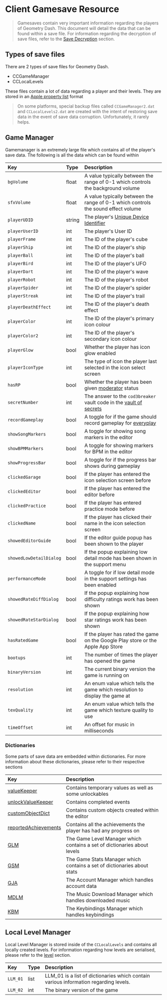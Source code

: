 # Client Gamesave Resource

> Gamesaves contain very important information regarding the players of Geometry Dash. This document will detail the data that can be found within a save file. For information regarding the decryption of save files, refer to the [Save Decryption][SAVE] section.

## Types of save files

There are 2 types of save files for Geometry Dash.

- CCGameManager
- CCLocalLevels

<!-- Todo: Plist section -->

These files contain a lot of data regarding a player and their levels. They are stored in an [Apple property list][PLIST] format

> On some platforms, special backup files called `CCGameManager2.dat` and `CCLocalLevels2.dat` are created with the intent of restoring save data in the event of save data corruption. Unfortunately, it rarely helps.

## Game Manager

Gamemanager is an extremely large file which contains all of the player's save data. The following is all the data which can be found within

| Key                     | Type   | Description                                                                       |
| :---------------------- | :----- | :-------------------------------------------------------------------------------- |
| `bgVolume`              | float  | A value typically between the range of 0-1 which controls the background volume   |
| `sfxVolume`             | float  | A value typically between the range of 0-1 which controls the sound effect volume |
| `playerUDID`            | string | The player's [Unique Device Identifier][UDID]                                     |
| `playerUserID`          | int    | The player's User ID                                                              |
| `playerFrame`           | int    | The ID of the player's cube                                                       |
| `playerShip`            | int    | The ID of the player's ship                                                       |
| `playerBall`            | int    | The ID of the player's ball                                                       |
| `playerBird`            | int    | The ID of the player's UFO                                                        |
| `playerDart`            | int    | The ID of the player's wave                                                       |
| `playerRobot`           | int    | The ID of the player's robot                                                      |
| `playerSpider`          | int    | The ID of the player's spider                                                     |
| `playerStreak`          | int    | The ID of the player's trail                                                      |
| `playerDeathEffect`     | int    | The ID of the player's death effect                                               |
| `playerColor`           | int    | The ID of the player's primary icon colour                                        |
| `playerColor2`          | int    | The ID of the player's secondary icon colour                                      |
| `playerGlow`            | bool   | Whether the player has icon glow enabled                                          |
| `playerIconType`        | int    | The type of icon the player last selected in the icon select screen               |
| `hasRP`                 | bool   | Whether the player has been given [moderator][MODERATOR] status                   |
| `secretNumber`          | int    | The answer to the `cod3breaker` vault code in the [vault of secrets][VAULT]       |
| `recordGameplay`        | bool   | A toggle for if the game should record gameplay for [everyplay][EVERYPLAY]        |
| `showSongMarkers`       | bool   | A toggle for showing song markers in the editor                                   |
| `showBPMMarkers`        | bool   | A toggle for showing markers for BPM in the editor                                |
| `showProgressBar`       | bool   | A toggle for if the progress bar shows during gameplay                            |
| `clickedGarage`         | bool   | If the player has entered the icon selection screen before                        |
| `clickedEditor`         | bool   | If the player has entered the editor before                                       |
| `clickedPractice`       | bool   | If the player has entered practice mode before                                    |
| `clickedName`           | bool   | If the player has clicked their name in the icon selection screen                 |
| `showedEditorGuide`     | bool   | If the editor guide popup has been shown to the player                            |
| `showedLowDetailDialog` | bool   | If the popup explaining low detail mode has been shown in the support menu        |
| `performanceMode`       | bool   | A toggle for if low detail mode in the support settings has been enabled          |
| `showedRateDiffDialog`  | bool   | If the popup explaining how difficulty ratings work has been shown                |
| `showedRateStarDialog`  | bool   | If the popup explaining how star ratings work has been shown                      |
| `hasRatedGame`          | bool   | If the player has rated the game on the Google Play store or the Apple App Store  |
| `bootups`               | int    | The number of times the player has opened the game                                |
| `binaryVersion`         | int    | The current binary version the game is running on                                 |
| `resolution`            | int    | An enum value which tells the game which resolution to display the game at        |
| `texQuality`            | int    | An enum value which tells the game which texture quality to use                   |
| `timeOffset`            | int    | An offset for music in milliseconds                                               |

### Dictionaries

Some parts of save data are embedded within dictionaries. For more information about these dictionaries, please refer to their respective sections

| Key                         | Description                                                              |
| :-------------------------- | :----------------------------------------------------------------------- |
| [valueKeeper][VK]           | Contains temporary values as well as some unlockables                    |
| [unlockValueKeeper][UVK]    | Contains completed events                                                |
| [customObjectDict][OBJ]     | Contains custom objects created within the editor                        |
| [reportedAchievements][ACH] | Contains all the achievements the player has had any progress on         |
| [GLM][GLM]                  | The Game Level Manager which contains a set of dictionaries about levels |
| [GSM][GSM]                  | The Game Stats Manager which contains a set of dictionaries about stats  |
| [GJA][GJA]                  | The Account Manager which handles account data                           |
| [MDLM][MDLM]                | The Music Download Manager which handles downloaded music                |
| [KBM][KBM]                  | The Keybindings Manager which handles keybindings                        |

## Local Level Manager

Local Level Manager is stored inside of the `CCLocalLevels` and contains all locally created levels. For information regarding how levels are serialised, please refer to the [level][LEVEL] section.

| Key      | Type | Description                                                                          |
| :------- | :--- | :----------------------------------------------------------------------------------- |
| `LLM_01` | list | LLM_01 is a list of dictionaries which contain various information regarding levels. |
| `LLM_02` | int  | The binary version of the game                                                       |

<!-- Links -->

[SAVE]: #
[PLIST]: #
[UDID]: #
[MODERATOR]: #
[VAULT]: #
[EVERYPLAY]: #
[LEVEL]: #
[VK]: #
[UVK]: #
[OBJ]: #
[ACH]: #
[GLM]: #
[GSM]: #
[GJA]: /resources/client/saves/account.md
[MDLM]: /resources/client/saves/music.md
[KBM]: /resources/client/saves/keybindings.md

<!-- ## Gamesave Key structure

### GLM

| Key     | Type | description |
| :-------| :--- | :-----------|
| [GLM_01](/resources/client/gamesave/GLM.md#GLM_01) | [Level](/resources/server/level.md)| All Official Levels you have progress on are stored here |
| [GLM_02](/resources/client/gamesave/GLM.md#GLM_02) | [level](/resources/server/level.md) | Uploaded levels - before the account System |
| [GLM_03](/resources/client/gamesave/GLM.md#GLM_03) | [Level](/resources/server/level.md)| online levels played|
| [GLM_04](/resources/client/gamesave/GLM.md#GLM_04) | rating| Shows what levels you have rated. was removed after 1.9 |
| [GLM_06](/resources/client/gamesave/GLM.md#GLM_06) | AccountIDs| The AccountIDs of all creators you follow    |
| [GLM_07](/resources/client/gamesave/GLM.md#GLM_07) | levelID| Levels played in last session |
| [GLM_08](/resources/client/gamesave/GLM.md#GLM_08) | filters | Search Filters States |
| [GLM_09](/resources/client/gamesave/GLM.md#GLM_09) | filters | Search Filters for Online Levels    |
| [GLM_10](/resources/client/gamesave/GLM.md#GLM_10) | [Level](/resources/server/level.md)| Completed dailies |
| [GLM_11](/resources/client/gamesave/GLM.md#GLM_11) | Integer| Current Daily ID |
| [GLM_12](/resources/client/gamesave/GLM.md#GLM_12) | likes | Something Related to likes |
| [GLM_13](/resources/client/gamesave/GLM.md#GLM_13) | levelID | All levels you submitted a rating on |
| [GLM_14](/resources/client/gamesave/GLM.md#GLM_14) | reportedLevels| A dictionary of all levels you have reported|
| [GLM_15](/resources/client/gamesave/GLM.md#GLM_15) | levelID | all Demon levels you have submitted a rating for |
| [GLM_16](/resources/client/gamesave/GLM.md#GLM_16) | [Level](/resources/server/level.md)| All the levels found in the Gauntlets that you have progress on are stored in here |
| [GLM_17](/resources/client/gamesave/GLM.md#GLM_17) | integer| Current Weekly ID |
| [GLM_18](/resources/client/gamesave/GLM.md#GLM_18) | Folder | The Folder Names for saved levels |
| [GLM_19](/resources/client/gamesave/GLM.md#GLM_19) | Folder | The Folder names for Local Levels |

### GS

| Key     | Type |
| :-------| :--- |
| [GS_value](/resources/client/gamesave/GS_Value?id=gs-value-structure)| Player Stats  |
| [GS_completed](/resources/client/gamesave/GS_Value?id=gs_completed)| Completed Levels  |
| [GS_3](/resources/client/gamesave/GS_Value?id=gs_3)| Completed levels with coins `{levelID}_{number of coins aquired from level}` |
| [GS_4](/resources/client/gamesave/GS_Value?id=gs_4)| Completed levels with coins `{levelID}_{number of coins aquired from level}` |
| [GS_5](/resources/client/gamesave/GS_Value?id=gs_5)| Completed Mappacks + rewarded stars `<k>pack_{MappackID}</k><s>{Stars rewarded}</s>` |
| [GS_6](/resources/client/gamesave/GS_Value?id=gs_6)| all Purchased Icons/Colours in the shops `<k>{ListingID}</k><s>{Price}</s>` |
| [GS_7](/resources/client/gamesave/GS_Value?id=gs_7)| level progress `<k>{levelID}</k><s>{percentage}</s>` |
| [GS_8](/resources/client/gamesave/GS_Value?id=gs_8)| Unused |
| [GS_9](/resources/client/gamesave/GS_Value?id=gs_9)| How many stars downloaded levels give `<k>{levelID}</k><s>{rewardedStars}</s>` |
| [GS_10](/resources/client/gamesave/GS_Value?id=gs_10)| Offical level progress `<k>{ID}</k><s>{percentage}</s>` |
| [GS_11](/resources/client/gamesave/GS_Value?id=gs_11)| All rewards gained from Daily Chests |
| [GS_12](/resources/client/gamesave/GS_Value?id=gs_12)| Contains [Quests](resources/client/gamesave/quests.md)|
| [GS_14](/resources/client/gamesave/GS_Value#GS_14)| Daily/Challenges rewards |
| [GS_15](/resources/client/gamesave/GS_Value?id=gs_15)| Contains Upcoming [Quests](resources/client/gamesave/quests.md)|
| [GS_16](/resources/client/gamesave/GS_Value?id=gs_16)| Daily/Weekly level progress `<k>{Daily/WeeklyID}</k><s>{percentage}</s>` |
| [GS_17](/resources/client/gamesave/GS_Value?id=gs_17)| Daily/Weekly Stars `<k>{Daily/WeeklyID}</k><s>{Stars}</s>` |
| [GS_18](/resources/client/gamesave/GS_Value?id=gs_18)| Gauntlet Level Progress `<k>{levelID}</k><s>{percentage}</s>` |
| [GS_19](/resources/client/gamesave/GS_Value#GS_19)| All the Rewards from unlocked chests in the treasure room |
| [GS_20](/resources/client/gamesave/GS_Value?id=gs_20)| Demon Keys |
| [GS_21](/resources/client/gamesave/GS_Value#GS_21)| All rewards for Completed Gauntlets + rewards for Demon quest/social medias   |
| [GS_22](/resources/client/gamesave/GS_Value?id=gs_22)| Rewards from Geometry Dash world |
| [GS_23](/resources/client/gamesave/GS_Value?id=gs_23)| Gauntlet Level Progress `<k>{levelID}</k><s>{percentage}</s>` |
| [GS_24](/resources/client/gamesave/GS_Value?id=gs_24)| Daily/Weekly Percentage |
| [GS_25](/resources/client/gamesave/GS_Value#GS_25)| All the rewards from completed weekly Demons |

### GJA

| Key | Value|
| :-- |:-----------|
| GJA_001 | Username|
| GJA_002 | Password (in plaintext)|
| GJA_003 | AccountID |

#### GDL22 GJA
| Key | Value|
| :-- |:-----------|
| GJA_004 | SessionID |

### LLM

| Key | Value|
| :-- |:-----------|
| LLM_01 | Local Levels |
| LLM_02 | Hardcoded to `binaryVersion`|

